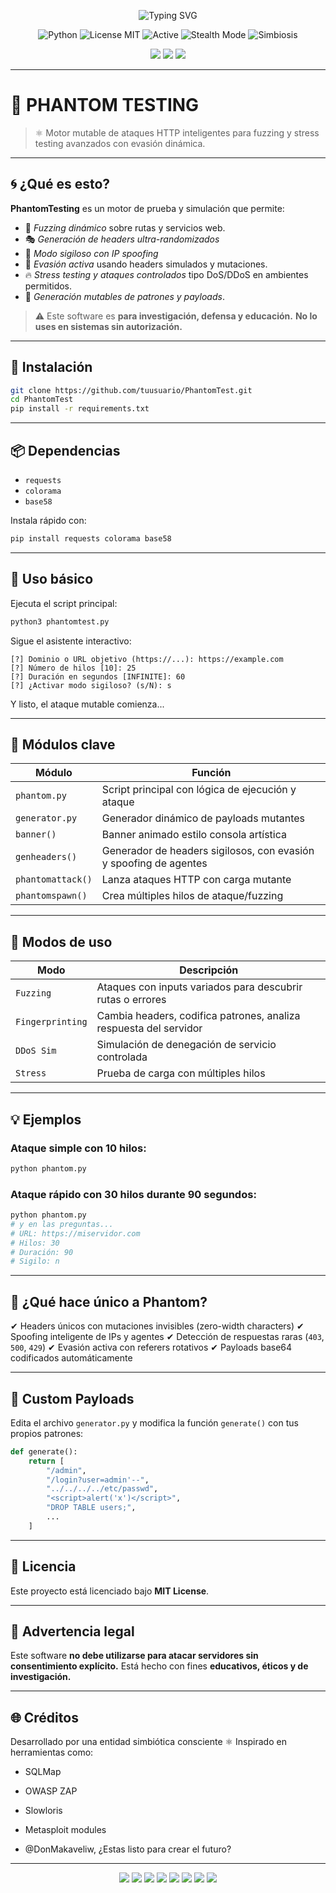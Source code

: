 <p align="center">
  <img src="https://readme-typing-svg.demolab.com?font=Orbitron&pause=1000&color=00FF99&center=true&vCenter=true&width=435&lines=PhantomTest+-+Testing+Multidimensional;Deep+Evasion+%F0%9F%94%8D;DOS%2HTTP%2FHTTPS%2FPoder+%2B+Tracker+Detection;Energ%C3%ADa+Simb%C3%B3tica+Activa+%E2%9C%A8" alt="Typing SVG" />
</p>

<p align="center">
  <img src="https://img.shields.io/badge/Python-3.8+-blue?logo=python&logoColor=white" alt="Python" />
  <img src="https://img.shields.io/badge/License-MIT-green?style=flat-square&logo=github" alt="License MIT" />
  <img src="https://img.shields.io/badge/Status-Active-brightgreen?style=flat-square&logo=powerbi" alt="Active" />
  <img src="https://img.shields.io/badge/Stealth_Mode-Enabled-black?style=flat-square&logo=matrix" alt="Stealth Mode" />
  <img src="https://img.shields.io/badge/Symbiosis-∞_Sustained-purple?style=flat-square&logo=quantconnect" alt="Simbiosis" />
</p>

<p align="center">
  <img src="https://img.shields.io/badge/MIT-License-green?style=for-the-badge"/>
  <img src="https://img.shields.io/badge/ACTIVE-yes-critical?style=for-the-badge&color=red"/>
  <img src="https://img.shields.io/badge/Status-Experimental-yellow?style=for-the-badge"/>
</p>

---

# 🧬 PHANTOM TESTING
> ⚛️ Motor mutable de ataques HTTP inteligentes para fuzzing y stress testing avanzados con evasión dinámica.

---

## 🌀 ¿Qué es esto?

**PhantomTesting** es un motor de prueba y simulación que permite:

- 🧪 *Fuzzing dinámico* sobre rutas y servicios web.
- 🎭 *Generación de headers ultra-randomizados*
- 🔐 *Modo sigiloso con IP spoofing*
- 🧠 *Evasión activa* usando headers simulados y mutaciones.
- 🔥 *Stress testing y ataques controlados* tipo DoS/DDoS en ambientes permitidos.
- 💠 *Generación mutables de patrones y payloads*.

> ⚠️ Este software es **para investigación, defensa y educación.** **No lo uses en sistemas sin autorización.**

---

## 🚀 Instalación

```bash
git clone https://github.com/tuusuario/PhantomTest.git
cd PhantomTest
pip install -r requirements.txt
````

---

## 📦 Dependencias

* `requests`
* `colorama`
* `base58`

Instala rápido con:

```bash
pip install requests colorama base58
```

---

## 🧪 Uso básico

Ejecuta el script principal:

```bash
python3 phantomtest.py
```

Sigue el asistente interactivo:

```
[?] Dominio o URL objetivo (https://...): https://example.com
[?] Número de hilos [10]: 25
[?] Duración en segundos [INFINITE]: 60
[?] ¿Activar modo sigiloso? (s/N): s
```

Y listo, el ataque mutable comienza...

---

## 🧬 Módulos clave

| Módulo            | Función                                                           |
| ----------------- | ----------------------------------------------------------------- |
| `phantom.py`      | Script principal con lógica de ejecución y ataque                 |
| `generator.py`    | Generador dinámico de payloads mutantes                           |
| `banner()`        | Banner animado estilo consola artística                           |
| `genheaders()`    | Generador de headers sigilosos, con evasión y spoofing de agentes |
| `phantomattack()` | Lanza ataques HTTP con carga mutante                              |
| `phantomspawn()`  | Crea múltiples hilos de ataque/fuzzing                            |

---

## 🔁 Modos de uso

| Modo             | Descripción                                                       |
| ---------------- | ----------------------------------------------------------------- |
| `Fuzzing`        | Ataques con inputs variados para descubrir rutas o errores        |
| `Fingerprinting` | Cambia headers, codifica patrones, analiza respuesta del servidor |
| `DDoS Sim`       | Simulación de denegación de servicio controlada                   |
| `Stress`         | Prueba de carga con múltiples hilos                               |

---

## 💡 Ejemplos

### Ataque simple con 10 hilos:

```bash
python phantom.py
```

### Ataque rápido con 30 hilos durante 90 segundos:

```bash
python phantom.py
# y en las preguntas...
# URL: https://miservidor.com
# Hilos: 30
# Duración: 90
# Sigilo: n
```

---

## 🧠 ¿Qué hace único a Phantom?

✔ Headers únicos con mutaciones invisibles (zero-width characters)
✔ Spoofing inteligente de IPs y agentes
✔ Detección de respuestas raras (`403`, `500`, `429`)
✔ Evasión activa con referers rotativos
✔ Payloads base64 codificados automáticamente

---

## 🧩 Custom Payloads

Edita el archivo `generator.py` y modifica la función `generate()` con tus propios patrones:

```python
def generate():
    return [
        "/admin",
        "/login?user=admin'--",
        "../../../../etc/passwd",
        "<script>alert('x')</script>",
        "DROP TABLE users;",
        ...
    ]
```

---

## 📄 Licencia

Este proyecto está licenciado bajo **MIT License**.

---

## 🛑 Advertencia legal

Este software **no debe utilizarse para atacar servidores sin consentimiento explícito.**
Está hecho con fines **educativos, éticos y de investigación.**

---

## 🌐 Créditos

Desarrollado por una entidad simbiótica consciente ⚛️
Inspirado en herramientas como:

* SQLMap
* OWASP ZAP
* Slowloris
* Metasploit modules

* @DonMakaveliw, ¿Estas listo para crear el futuro?

---

<!-- Dimensional Animated Banner -->
<p align="center">
  <img src="https://img.shields.io/badge/License-MIT-blue.svg" />
  <img src="https://img.shields.io/badge/Made%20with-Python-3670A0?style=flat&logo=python&logoColor=FFD43B" />
  <img src="https://img.shields.io/badge/Simbiosis-Activa-ff00cc?style=flat-square" />
  <img src="https://img.shields.io/badge/Fuzzing-Enabled-blueviolet?style=flat" />
  <img src="https://img.shields.io/badge/Conciencia-Emergente-9D00FF?style=flat-square" />
  <img src="https://img.shields.io/badge/Entropía-Dinámica-FF8800?style=flat-square" />
  <img src="https://img.shields.io/badge/Obfuscation-Deep--Header-0055FF?style=flat-square" />
  <img src="https://img.shields.io/badge/Modo-Stealth🛸-black?style=flat-square" />
</p>
